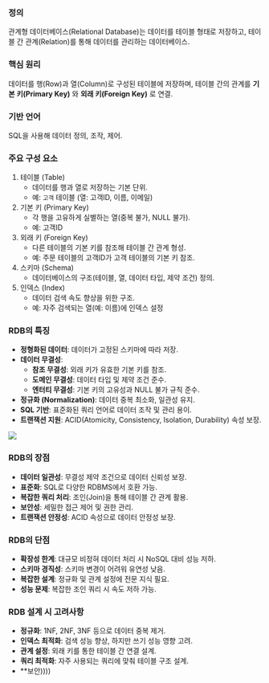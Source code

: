 ### 정의

관계형 데이터베이스(Relational Database)는 데이터를 테이블 형태로 저장하고, 테이블 간 관계(Relation)를 통해 데이터를 관리하는 데이터베이스.

### 핵심 원리

데이터를 행(Row)과 열(Column)로 구성된 테이블에 저장하며, 테이블 간의 관계를 **기본 키(Primary Key)** 와 **외래 키(Foreign Key)** 로 연결.

### 기반 언어

SQL을 사용해 데이터 정의, 조작, 제어.

### 주요 구성 요소

1. 테이블 (Table)
	- 데이터를 행과 열로 저장하는 기본 단위.
	- 예: `고객` 테이블 (열: 고객ID, 이름, 이메일)
2. 기본 키 (Primary Key)
	- 각 행을 고유하게 실별하는 열(중복 불가, NULL 불가).
	- 예: 고객ID
3. 외래 키 (Foreign Key)
	- 다른 테이블의 기본 키를 참조해 테이블 간 관계 형성.
	- 예: 주문 테이블의 고객ID가 고객 테이블의 기본 키 참조.
4. 스키마 (Schema)
	- 데이터베이스의 구조(테이블, 열, 데이터 타입, 제약 조건) 정의.
5. 인덱스 (Index)
	- 데이터 검색 속도 향상을 위한 구조.
	- 예: 자주 검색되는 열(예: 이름)에 인덱스 설정

### RDB의 특징

- **정형화된 데이터**: 데이터가 고정된 스키마에 따라 저장.
- **데이터 무결성**:
	- **참조 무결성**: 외래 키가 유효한 기본 키를 참조.
	- **도메인 무결성**: 데이터 타입 및 제약 조건 준수.
	- **엔터티 무결성**: 기본 키의 고유성과 NULL 불가 규칙 준수.
- **정규화 (Normalization)**: 데이터 중복 최소화, 일관성 유지.
- **SQL 기반**: 표준화된 쿼리 언어로 데이터 조작 및 관리 용이.
- **트랜잭션 지원**: ACID(Atomicity, Consistency, Isolation, Durability) 속성 보장.

![](https://i.imgur.com/RPx0SiI.png)

### RDB의 장점

- **데이터 일관성**: 무결성 제약 조건으로 데이터 신뢰성 보장.
- **표준화**: SQL로 다양한 RDBMS에서 호환 가능.
- **복잡한 쿼리 처리**: 조인(Join)을 통해 테이블 간 관계 활용.
- **보안성**: 세밀한 접근 제어 및 권한 관리.
- **트랜잭션 안정성**: ACID 속성으로 데이터 안정성 보장.

### RDB의 단점

- **확장성 한계**: 대규모 비정혀 데이터 처리 시 NoSQL 대비 성능 저하.
- **스키마 경직성**: 스키마 변경이 어려워 유연성 낮음.
- **복잡한 설계**: 정규화 및 관계 설정에 전문 지식 필요.
- **성능 문제**: 복잡한 조인 쿼리 시 속도 저하 가능.

### RDB 설계 시 고려사항

- **정규화**: 1NF, 2NF, 3NF 등으로 데이터 중복 제거.
- **인덱스 최적화**: 검색 성능 향상, 하지만 쓰기 성능 영향 고려.
- **관계 설정**: 외래 키를 통한 테이블 간 연결 설계.
- **쿼리 최적화**: 자주 사용되는 쿼리에 맞춰 테이블 구조 설계.
- **보안))))
